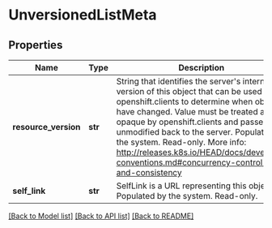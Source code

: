 # UnversionedListMeta

## Properties
Name | Type | Description | Notes
------------ | ------------- | ------------- | -------------
**resource_version** | **str** | String that identifies the server&#39;s internal version of this object that can be used by openshift.clients to determine when objects have changed. Value must be treated as opaque by openshift.clients and passed unmodified back to the server. Populated by the system. Read-only. More info: http://releases.k8s.io/HEAD/docs/devel/api-conventions.md#concurrency-control-and-consistency | [optional] 
**self_link** | **str** | SelfLink is a URL representing this object. Populated by the system. Read-only. | [optional] 

[[Back to Model list]](../README.md#documentation-for-models) [[Back to API list]](../README.md#documentation-for-api-endpoints) [[Back to README]](../README.md)


